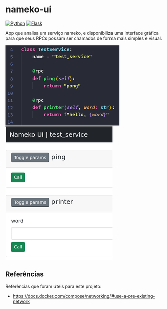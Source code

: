 # nameko-ui

[![Python](https://img.shields.io/badge/python-%2314354C.svg?style=flat&logo=python&logoColor=white)](https://www.python.org/)
[![Flask](https://img.shields.io/badge/flask-%23000.svg?style=flat&logo=flask&logoColor=white)](https://flask.palletsprojects.com/en/2.0.x/)

App que analisa um serviço nameko, e disponibiliza uma interface gráfica para que seus RPCs possam ser chamados de forma mais simples e visual.

![service code](images/screen.png)
![visual rpcs](images/screen3.png)

## Referências

Referências que foram úteis para este projeto:

- https://docs.docker.com/compose/networking/#use-a-pre-existing-network
